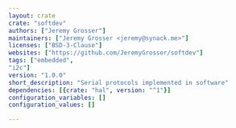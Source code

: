 ```yaml
---
layout: crate
crate: "softdev"
authors: ["Jeremy Grosser"]
maintainers: ["Jeremy Grosser <jeremy@synack.me>"]
licenses: ["BSD-3-Clause"]
websites: ["https://github.com/JeremyGrosser/softdev"]
tags: ["embedded",
"i2c"]
version: "1.0.0"
short_description: "Serial protocols implemented in software"
dependencies: [{crate: "hal", version: "^1"}]
configuration_variables: []
configuration_values: []

---
```



